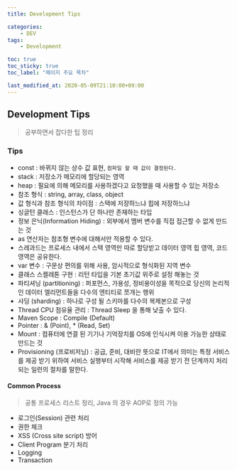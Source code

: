 ```yaml
---
title: Development Tips

categories:
    - DEV
tags:
    - Development

toc: true
toc_sticky: true
toc_label: "페이지 주요 목차"

last_modified_at: 2020-05-09T21:10:00+09:00
---
```


## Development Tips ##

> 공부하면서 잡다한 팁 정리

### Tips ####

* const : 바뀌지 않는 상수 값 표현, `컴파일 할 때 값이 결정된다.`
* stack : 저장소가 메모리에 할당되는 영역
* heap : 필요에 의해 메모리를 사용하겠다고 요청했을 때 사용할 수 있는 저장소
* 참조 형식 : string, array, class, object
* 값 형식과 참조 형식의 차이점 : 스택에 저장하느냐 힙에 저장하느냐
* 싱글턴 클래스 : 인스턴스가 단 하나만 존재하는 타입
* 정보 은닉(Information Hiding) : 외부에서 멤버 변수를 직접 접근할 수 없게 만드는 것
* as 연산자는 참조형 변수에 대해서만 적용할 수 있다.
* 스레과드는 프로세스 내에서 스택 영역만 따로 할당받고 데이터 영역 힙 영역, 코드 영역은 공유한다.
* var 변수 : 구문상 편의를 위해 사용, 암시적으로 형식화된 지역 변수
* 클래스 스켈레톤 구현 : 리턴 타입을 기본 초기값 위주로 설정 해놓는 것
* 파티셔닝 (partitioning) : 퍼포먼스, 가용성, 정비용이성을 목적으로 당신의 논리적인 데이터 엘리먼트들을 다수의 엔티티로 쪼개는 행위
* 샤딩 (sharding) : 하나로 구성 될 스키마를 다수의 복제본으로 구성
* Thread CPU 점유율 관리 : Thread Sleep 을 통해 낮출 수 있다.
* Maven Scope : Compile (Default)
* Pointer : & (Point), * (Read, Set)
* Mount : 컴퓨터에 연결 된 기기나 기억장치를 OS에 인식시켜 이용 가능한 상태로 만드는 것
* Provisioning (프로비저닝) : 공급, 준비, 대비란 뜻으로 IT에서 의미는 특정 서비스를 제공 받기 위하여 서비스 실행부터 시작해 서비스를 제공 받기 전 단계까지 처리되는 일련의 절차를 말한다.

#### Common Process ####

> 공통 프로세스 리스트 정리, Java 의 경우 AOP로 정의 가능

* 로그인(Session) 관련 처리
* 권한 체크
* XSS (Cross site script) 방어
* Client Program 분기 처리
* Logging
* Transaction
